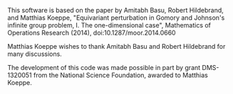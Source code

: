 This software is based on the paper by Amitabh Basu, Robert
Hildebrand, and Matthias Koeppe, "Equivariant perturbation in Gomory
and Johnson's infinite group problem, I. The one-dimensional case",
Mathematics of Operations Research (2014), doi:10.1287/moor.2014.0660

Matthias Koeppe wishes to thank Amitabh Basu and Robert Hildebrand for
many discussions. 

The development of this code was made possible in part by grant
DMS-1320051 from the National Science Foundation, awarded to Matthias
Koeppe.

